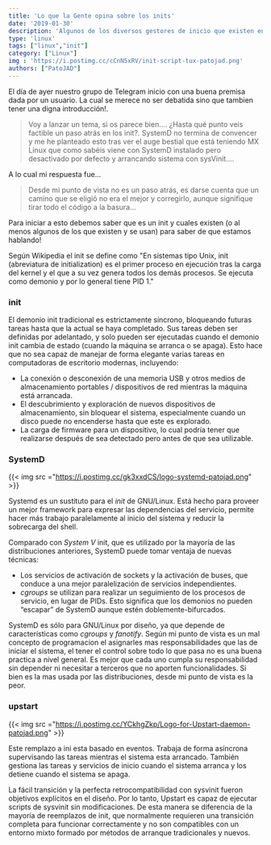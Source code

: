 ```yaml
---
title: 'Lo que la Gente opina sobre los inits'
date: '2019-01-30'
description: 'Algunos de los diversos gestores de inicio que existen en GNU/Linux'
type: 'linux'
tags: ["linux","init"]
category: ["Linux"]
img : 'https://i.postimg.cc/cCnN5xRV/init-script-tux-patojad.png'
authors: ["PatoJAD"]
---
```


El día de ayer nuestro grupo de Telegram inicio con una buena premisa dada por un usuario. La cual se merece no ser debatida sino que tambien tener una digna introducción!.

>Voy a lanzar un tema, si os parece bien.... ¿Hasta qué punto veis factible un paso atrás en los init?.
SystemD no termina de convencer y me he planteado esto tras ver el auge bestial que está teniendo MX Linux que como sabéis viene con SystemD instalado pero desactivado por defecto y arrancando sistema con sysVinit....

A lo cual mi respuesta fue...

>Desde mi punto de vista no es un paso atrás, es darse cuenta que un camino que se eligió no era el mejor y corregirlo, aunque signifique tirar todo el código a la basura...

Para iniciar a esto debemos saber que es un init y cuales existen (o al menos algunos de los que existen y se usan) para saber de que estamos hablando!

Según Wikipedia el init se define como "En sistemas tipo Unix, init (abreviatura de initialization) es el primer proceso en ejecución tras la carga del kernel y el que a su vez genera todos los demás procesos. Se ejecuta como demonio y por lo general tiene PID 1."

### init
El demonio init tradicional es estrictamente síncrono, bloqueando futuras tareas hasta que la actual se haya completado. Sus tareas deben ser definidas por adelantado, y solo pueden ser ejecutadas cuando el demonio init cambia de estado (cuando la máquina se arranca o se apaga). Esto hace que no sea capaz de manejar de forma elegante varias tareas en computadoras de escritorio modernas, incluyendo:

* La conexión o desconexión de una memoria USB y otros medios de almacenamiento portables / dispositivos de red mientras la máquina está arrancada.
* El descubrimiento y exploración de nuevos dispositivos de almacenamiento, sin bloquear el sistema, especialmente cuando un disco puede no encenderse hasta que este es explorado.
* La carga de firmware para un dispositivo, lo cual podría tener que realizarse después de sea detectado pero antes de que sea utilizable.


### SystemD

{{< img src ="https://i.postimg.cc/gk3xxdCS/logo-systemd-patojad.png" >}}

Systemd es un sustituto para el _init_ de GNU/Linux. Está hecho para proveer un mejor framework para expresar las dependencias del servicio, permite hacer más trabajo paralelamente al inicio del sistema y reducir la sobrecarga del shell.

Comparado con _System V_ init, que es utilizado por la mayoría de las distribuciones anteriores, SystemD puede tomar ventaja de nuevas técnicas:


* Los servicios de activación de sockets y la activación de buses, que conduce a una mejor paralelización de servicios independientes.
* _cgroups_ se utilizan para realizar un seguimiento de los procesos de servicio, en lugar de PIDs. Esto significa que los demonios no pueden “escapar” de SystemD aunque estén doblemente-bifurcados.

SystemD es sólo para GNU/Linux por diseño, ya que depende de características como _cgroups_ y _fanotify_. Según mi punto de vista es un mal concepto de programacion el asignarles mas responsabilidades que las de iniciar el sistema, el tener el control sobre todo lo que pasa no es una buena practica a nivel general. Es mejor que cada uno cumpla su responsabilidad sin depender ni necesitar a terceros que no aporten funcionalidades. Si bien es la mas usada por las distribuciones, desde mi punto de vista es la peor.

### upstart

{{< img src ="https://i.postimg.cc/YCkhgZkp/Logo-for-Upstart-daemon-patojad.png" >}}

Este remplazo a ini esta basado en eventos. Trabaja de forma asíncrona supervisando las tareas mientras el sistema esta arrancado. También gestiona las tareas y servicios de inicio cuando el sistema arranca y los detiene cuando el sistema se apaga.

La fácil transición y la perfecta retrocompatibilidad con sysvinit fueron objetivos explícitos en el diseño. Por lo tanto, Upstart es capaz de ejecutar scripts de sysvinit sin modificaciones. De esta manera se diferencia de la mayoría de reemplazos de init, que normalmente requieren una transición completa para funcionar correctamente y no son compatibles con un entorno mixto formado por métodos de arranque tradicionales y nuevos.
